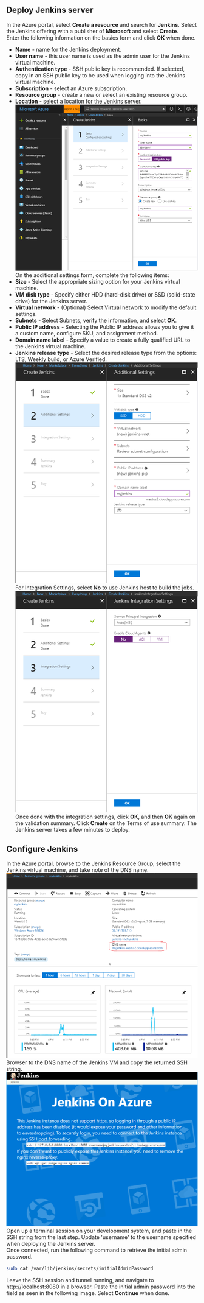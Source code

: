 ## Deploy Jenkins server  
In the Azure portal, select **Create a resource** and search for **Jenkins**. Select the Jenkins offering with a publisher of **Microsoft** and select **Create**.  
Enter the following information on the basics form and click **OK** when done.  
* **Name** - name for the Jenkins deployment.  
* **User name** - this user name is used as the admin user for the Jenkins virtual machine.  
* **Authentication type** - SSH public key is recommended. If selected, copy in an SSH public key to be used when logging into the Jenkins virtual machine.  
* **Subscription** - select an Azure subscription.  
* **Resource group** - create a new or select an existing resource group.  
* **Location** - select a location for the Jenkins server.  
![Resource List](images/jenkins-portal-01.png)  
On the additional settings form, complete the following items:  
* **Size** - Select the appropriate sizing option for your Jenkins virtual machine.  
* **VM disk type** - Specify either HDD (hard-disk drive) or SSD (solid-state drive) for the Jenkins server.  
* **Virtual network** - (Optional) Select Virtual network to modify the default settings.  
* **Subnets** - Select Subnets, verify the information, and select **OK**.  
* **Public IP address** - Selecting the Public IP address allows you to give it a custom name, configure SKU, and assignment method.  
* **Domain name label** - Specify a value to create a fully qualified URL to the Jenkins virtual machine.  
* **Jenkins release type** - Select the desired release type from the options: LTS, Weekly build, or Azure Verified.  
![Resource List](images/jenkins-portal-02.png)  
For Integration Settings, select **No** to use Jenkins host to build the jobs.  
![Resource List](images/jenkins-portal-03.png)  
Once done with the integration settings, click **OK**, and then **OK** again on the validation summary. Click **Create** on the Terms of use summary. The Jenkins server takes a few minutes to deploy.  
## Configure Jenkins  
In the Azure portal, browse to the Jenkins Resource Group, select the Jenkins virtual machine, and take note of the DNS name.  
![Resource List](images/jenkins-portal-fqdn.png)  
Browser to the DNS name of the Jenkins VM and copy the returned SSH string.  
![Resource List](images/jenkins-portal-04.png)  
Open up a terminal session on your development system, and paste in the SSH string from the last step. Update 'username' to the username specified when deploying the Jenkins server.  
Once connected, run the following command to retrieve the initial admin password.  
```bash
sudo cat /var/lib/jenkins/secrets/initialAdminPassword
```
Leave the SSH session and tunnel running, and navigate to http://localhost:8080 in a browser. Paste the initial admin password into the field as seen in the following image. Select **Continue** when done.  
